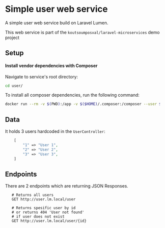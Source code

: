 # Simple user web service

A simple user web service build on Laravel Lumen.

This web service is part of the `koutsoumposval/laravel-microservices` demo project

Setup
-----------
#### Install vendor dependencies with Composer
Navigate to service's root directory:
```bash
cd user/
```

To install all composer dependencies, run the following command:
```bash
docker run --rm -v $(PWD):/app -v $($HOME)/.composer:/composer --user $(id -u):$(id -g) composer install --optimize-autoloader --no-interaction --no-progress --no-scripts
```


Data
-----------
It holds 3 users hardcoded in the `UserController`:
```php
    [
        "1" => "User 1",
        "2" => "User 2",
        "3" => "User 3",
    ]
```

Endpoints
-----------
There are 2 endpoints which are returning JSON Responses.

```
   # Returns all users
   GET http://user.lm.local/user 
   
   # Returns spesific user by id
   # or returns 404 'User not found'
   # if user does not exist
   GET http://user.lm.local/user/{id}
```